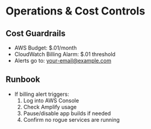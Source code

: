 # Operations & Cost Controls

## Cost Guardrails
- AWS Budget: $.01/month
- CloudWatch Billing Alarm: $.01 threshold
- Alerts go to: your-email@example.com

## Runbook
- If billing alert triggers:
  1. Log into AWS Console
  2. Check Amplify usage
  3. Pause/disable app builds if needed
  4. Confirm no rogue services are running
